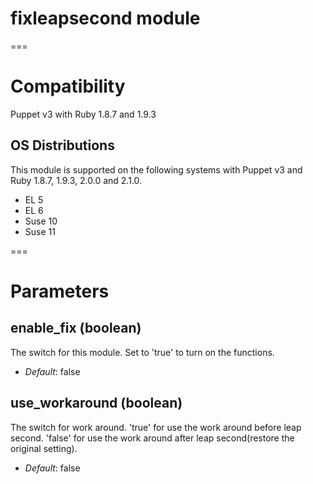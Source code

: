 # fixleapsecond module #

===

# Compatibility #

Puppet v3 with Ruby 1.8.7 and 1.9.3

## OS Distributions ##

This module is supported on the following systems with Puppet v3 and Ruby 1.8.7, 1.9.3, 2.0.0 and 2.1.0.

* EL 5
* EL 6
* Suse 10
* Suse 11

===

# Parameters #

enable_fix (boolean)
---------------------------
The switch for this module.
Set to 'true' to turn on the functions.

- *Default*: false

use_workaround (boolean)
-----------------------
The switch for work around.
'true' for use the work around before leap second.
'false' for use the work around after leap second(restore the original setting).

- *Default*: false

